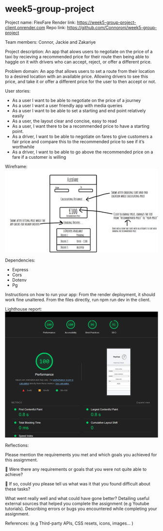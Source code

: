 # week5-group-project

Project name: FlexFare
Render link: https://week5-group-project-client.onrender.com
Repo link: https://github.com/Connoroni/week5-group-project

Team members: Connor, Jackie and Zakariye

Project description:
An app that alows users to negotiate on the price of a taxi by recieving a recommended price for their route then being able to haggle on it with drivers who can accept, reject, or offer a different price.

Problem domain:
An app that allows users to set a route from their location to a desired location with an available price. Allowing drivers to see this price, and take it or offer a different price for the user to then accept or not.

User stories:

- As a user I want to be able to negotiate on the price of a journey
- As a user I want a user friendly app with media queries
- As a user I want to be able to set a starting and end point relatively easily
- As a user, the layout clear and concise, easy to read
- As a user, I want there to be a recommended price to have a starting point.
- As a driver, I want to be able to negotiate on fares to give customers a fair price and compare this to the recommended price to see if it’s worthwhile
- As a driver, I want to be able to go above the recommended price on a fare if a customer is willing

Wireframe:
![A wireframe showing the options to select pickup and destination, followed by choosing a recommended price and seeing a list of nearby drivers and their statuses](okso_flexfare.png)

Dependencies:

- Express
- Cors
- Dotenv
- Pg

Instructions on how to run your app:
From the render deployment, it should work fine unaltered. From the files directly, run npm run dev in the client.

Lighthouse report:
![100 in performance and accessibility, 96 in best practices, 91 SEO](flexfare_lighthouse.png)

Reflections:

Please mention the requirements you met and which goals you achieved for this assignment.

🎯 Were there any requirements or goals that you were not quite able to achieve?

🎯 If so, could you please tell us what was it that you found difficult about these tasks?

What went really well and what could have gone better?
Detailing useful external sources that helped you complete the assignment (e.g Youtube tutorials).
Describing errors or bugs you encountered while completing your assignment.

References:
(e.g Third-party APIs, CSS resets, icons, images... )
